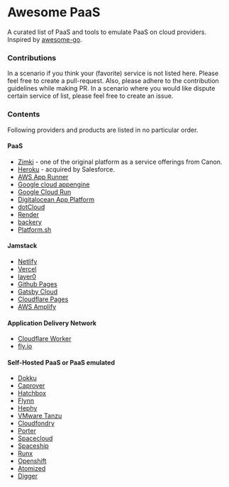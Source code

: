 # Awesome PaaS
A curated list of PaaS and tools to emulate PaaS on cloud providers. Inspired by [awesome-go](https://github.com/avelino/awesome-go).


### Contributions

In a scenario if you think your (favorite) service is not listed here. Please feel free to create a pull-request. Also, please adhere to the contribution guidelines while making PR. In a scenario where you would like dispute certain service of list, please feel free to create an issue.

### Contents

Following providers and products are listed in no particular order.

#### PaaS
- [Zimki](https://www.slideshare.net/swardley/zimki-2006) - one of the original platform as a service offerings from Canon.
- [Heroku](https://www.heroku.com) - acquired by Salesforce.
- [AWS App Runner](https://aws.amazon.com/apprunner)
- [Google cloud appengine](https://cloud.google.com/appengine)
- [Google Cloud Run](https://cloud.google.com/run)
- [Digitalocean App Platform](https://www.digitalocean.com/products/app-platform)
- [dotCloud](https://www.docker.com/docker-news-and-press/dotcloud-inc-now-docker-inc)
- [Render](https://render.com)
- [backery](https://backery.io/)
- [Platform.sh](https://platform.sh)

#### Jamstack
- [Netlify](https://www.netlify.com)
- [Vercel](https://vercel.com)
- [layer0](https://www.layer0.co)
- [Github Pages](https://pages.github.com/)
- [Gatsby Cloud](https://www.gatsbyjs.com/products/cloud/)
- [Cloudflare Pages](https://pages.cloudflare.com/)
- [AWS Amplify](https://aws.amazon.com/amplify)


#### Application Delivery Network
- [Cloudflare Worker](https://workers.cloudflare.com/)
- [fly.io](https://fly.io)

#### Self-Hosted PaaS or PaaS emulated
- [Dokku](https://dokku.com)
- [Caprover](https://caprover.com/)
- [Hatchbox](https://www.hatchbox.io)
- [Flynn](https://github.com/flynn/flynn) 
- [Hephy](https://web.teamhephy.com/)
- [VMware Tanzu](https://tanzu.vmware.com)
- [Cloudfondry](https://www.cloudfoundry.org/)
- [Porter](https://porter.run)
- [Spacecloud](https://space-cloud.io/)
- [Spaceship](https://spaceship.run)
- [Runx](https://runx.dev)
- [Openshift](https://www.redhat.com/en/technologies/cloud-computing/openshift)
- [Atomized](https://atomizedhq.com/)
- [Digger](https://digger.dev/)



